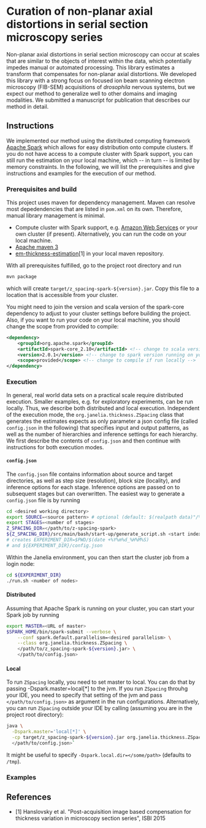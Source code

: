 # Curation of non-planar axial distortions in serial section microscopy series

Non-planar axial distortions in serial section microscopy can occur at scales that are similar to the objects of interest within the data, which potentially impedes manual or automated processing. This library estimates a transform that compensates for non-planar axial distortions. We developed this library with a strong focus on focused ion beam scanning electron microscopy (FIB-SEM) acquisitions of *drosophila* nervous systems, but we expect our method to generalize well to other domains and imaging modalities. We submitted a manuscript for publication that describes our method in detail.

## Instructions
We implemented our method using the distributed computing framework [Apache Spark](http://spark.apache.org/) which allows for easy distribution onto compute clusters. If you do not have access to a compute cluster with Spark support, you can still run the estimation on your local machine, which -- in turn -- is limited by memory constraints. In the following, we will list the prerequisites and give instructions and examples for the execution of our method.

### Prerequisites and build
This project uses maven for dependency management. Maven can resolve most depedendencies that are listed in `pom.xml` on its own. Therefore, manual library management is minimal.

- Compute cluster with Spark support, e.g. [Amazon Web Services](https://aws.amazon.com/elasticmapreduce/details/spark/) or your own cluster (if present). Alternatively, you can run the code on your local machine.
- [Apache maven 3](https://maven.apache.org/)
- [em-thickness-estimation](https://github.com/saalfeldlab/em-thickness-estimation)[1] in your local maven repository.

With all prerequisites fulfilled, go to the project root directory and run
```bash
mvn package
```
which will create `target/z_spacing-spark-${version}.jar`. Copy this file to a location that is accessible from your cluster.

You might need to join the version and scala version of the spark-core dependency to adjust to your cluster settings before building the project. Also, if you want to run your code on your local machine, you should change the scope from provided to compile:
```xml
<dependency>
    <groupId>org.apache.spark</groupId>
    <artifactId>spark-core_2.10</artifactId> <!-- change to scala version running on your cluster -->
    <version>2.0.1</version> <!-- change to spark version running on your cluster -->
    <scope>provided</scope> <!-- change to compile if run locally -->
</dependency>
```

### Execution
In general, real world data sets on a practical scale require distributed execution. Smaller examples, e.g. for exploratory experiments, can be run locally. Thus, we describe both distributed and local execution. Independent of the execution mode, the `org.janelia.thickness.ZSpacing` class that generates the estimates expects as only parameter a json config file (called `config.json` in the following) that specifies input and output patterns, as well as the number of hierarchies and inference settings for each hierarchy. We first describe the contents of `config.json` and then continue with instructions for both execution modes.

#### `config.json`
The `config.json` file contains information about source and target directories, as well as step size (resolution), block size (locality), and inference options for each stage. Inference options are passed on to subsequent stages but can overwritten. The easiest way to generate a `config.json` file is by running
```bash
cd <desired working directory>
export SOURCE=<source pattern> # optional (default: $(realpath data)"/%04d.tif")
export STAGES=<number of stages>
Z_SPACING_DIR=</path/to/z-spacing-spark>
${Z_SPACING_DIR}/src/main/bash/start-up/generate_script.sh <start index> <stop index>
# creates EXPERIMENT_DIR=$PWD/$(date +%Y%m%d_%H%M%S)
# and ${EXPERIMENT_DIR}/config.json
```
Within the Janelia environment, you can then start the cluster job from a login node:
```bash
cd ${EXPERIMENT_DIR}
./run.sh <number of nodes>
```


#### Distributed
Assuming that Apache Spark is running on your cluster, you can start your Spark job by running
```bash
export MASTER=<URL of master>
$SPARK_HOME/bin/spark-submit --verbose \
    --conf spark.default.parallelism=<desired parallelism> \
    --class org.janelia.thickness.ZSpacing \
    </path/to/z_spacing-spark-${version}.jar> \
    </path/to/config.json>
```

#### Local
To run `ZSpacing` locally, you need to set master to local. You can do that by passing -Dspark.master=local[*] to the jvm. If you run `ZSpacing` throuhg your IDE, you need to specify that setting of the jvm and pass `</path/to/config.json>` as argument in the run configurations. Alternatively, you can run `ZSpacing` outside your IDE by calling (assuming you are in the project root directory):
```bash
java \
  -Dspark.master='local[*]' \
  -cp target/z_spacing-spark-${version}.jar org.janelia.thickness.ZSpacing \ 
  </path/to/config.json>`
```
It might be useful to specify `-Dspark.local.dir=</some/path>` (defaults to `/tmp`).


### Examples


## References
 - [1] Hanslovsky et al. "Post-acquisition image based compensation for thickness variation in microscopy section series", ISBI 2015

